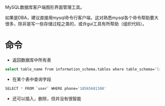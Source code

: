 MySQL数据库客户端图形界面管理工具。

如果是DBA，建议直接用mysql命令行客户端，这对熟悉mysql各个命令帮助要大很多，除非是写一些存储过程之类的，或许gui工具有所帮助（组织代码）。

# 命令

- 返回数据库中所有表

```bash
select table_name from information_schema.tables where table_schema='lsb-test'
```

- 在某个表中查询字段

```bash
SELECT * FROM `user` WHERE phone='18565681300'
```

- 还可以插入，删除，但并没有很智能
